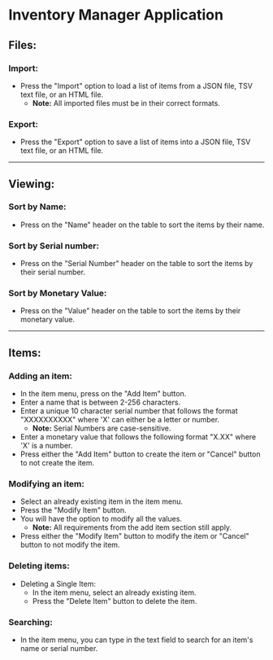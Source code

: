 # Inventory Manager Application

## Files:

### Import:

* Press the "Import" option to load a list of items from a JSON file, TSV text file, or an HTML file.
    * **Note:** All imported files must be in their correct formats.

### Export:

* Press the "Export" option to save a list of items into a JSON file, TSV text file, or an HTML file.

***

## Viewing:

### Sort by Name:

* Press on the "Name" header on the table to sort the items by their name.

### Sort by Serial number:

* Press on the "Serial Number" header on the table to sort the items by their serial number.

### Sort by Monetary Value:

* Press on the "Value" header on the table to sort the items by their monetary value.

***

## Items:

### Adding an item:

* In the item menu, press on the "Add Item" button.
* Enter a name that is between 2-256 characters.
* Enter a unique 10 character serial number that follows the format "XXXXXXXXXX" where 'X' can either be a letter or
  number.
    * **Note:** Serial Numbers are case-sensitive.
* Enter a monetary value that follows the following format "X.XX" where 'X' is a number.
* Press either the "Add Item" button to create the item or "Cancel" button to not create the item.

### Modifying an item:

* Select an already existing item in the item menu.
* Press the "Modify Item" button.
* You will have the option to modify all the values.
    * **Note:** All requirements from the add item section still apply.
* Press either the "Modify Item" button to modify the item or "Cancel" button to not modify the item.

### Deleting items:

* Deleting a Single Item:
    * In the item menu, select an already existing item.
    * Press the "Delete Item" button to delete the item.
  
### Searching:

* In the item menu, you can type in the text field to search for an item's name or serial number.